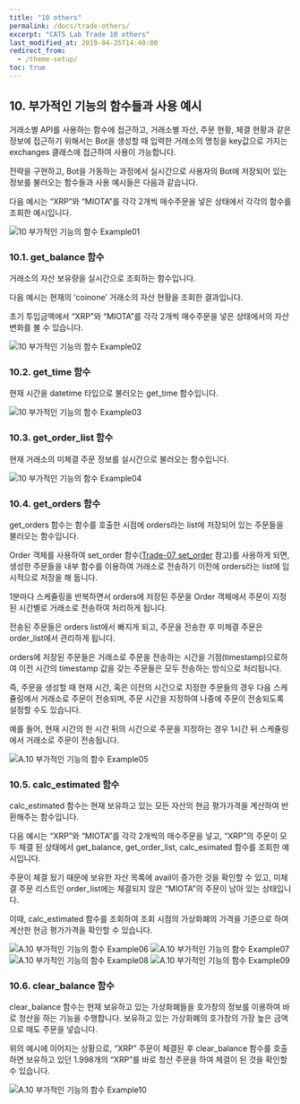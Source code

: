 ```yaml
---
title: "10 others"
permalink: /docs/trade-others/
excerpt: "CATS Lab Trade 10 others"
last_modified_at: 2019-04-25T14:40:00
redirect_from:
  - /theme-setup/
toc: true
---
```


## 10. 부가적인 기능의 함수들과 사용 예시

거래소별 API를 사용하는 함수에 접근하고, 거래소별 자산, 주문 현황, 체결 현황과 같은 정보에 접근하기 위해서는 Bot을 생성할 때 입력한 거래소의 명칭을 key값으로 가지는 exchanges 클래스에 접근하여 사용이 가능합니다. 
 
전략을 구현하고, Bot을 가동하는 과정에서 실시간으로 사용자의 Bot에 저장되어 있는 정보를 불러오는 함수들과 사용 예시들은 다음과 같습니다.

다음 예시는 “XRP”와 “MIOTA”를 각각 2개씩 매수주문을 넣은 상태에서 각각의 함수를 조회한 예시입니다.

![10 부가적인 기능의 함수 Example01](https://user-images.githubusercontent.com/47657715/56653584-e7cd6200-66c8-11e9-9720-51ab28b73441.png)


### 10.1. get_balance 함수  
거래소의 자산 보유량을 실시간으로 조회하는 함수입니다. 

다음 예시는 현재의 ‘coinone’ 거래소의 자산 현황을 조회한 결과입니다. 

초기 투입금액에서 “XRP”와 “MIOTA”를 각각 2개씩 매수주문을 넣은 상태에서의 자산 변화를 볼 수 있습니다.

![10 부가적인 기능의 함수 Example02](https://user-images.githubusercontent.com/47657715/56653585-e7cd6200-66c8-11e9-8724-83e783b0e16f.png)


### 10.2. get_time 함수  
현재 시간을 datetime 타입으로 불러오는 get_time 함수입니다.

![10 부가적인 기능의 함수 Example03](https://user-images.githubusercontent.com/47657715/56653586-e865f880-66c8-11e9-9564-d33627c08d5e.png)


### 10.3. get_order_list 함수  
현재 거래소의 미체결 주문 정보를 실시간으로 불러오는 함수입니다.

![10 부가적인 기능의 함수 Example04](https://user-images.githubusercontent.com/47657715/56653587-e865f880-66c8-11e9-806f-d057a32f51ed.png)


### 10.4. get_orders 함수  
get_orders 함수는 함수를 호출한 시점에 orders라는 list에 저장되어 있는 주문들을 불러오는 함수입니다. 

Order 객체를 사용하여 set_order 함수([Trade-07 set_order](/catslab_docs/docs/trade-set_order/) 참고)를 사용하게 되면, 생성한 주문들을 내부 함수를 이용하여 거래소로 전송하기 이전에 orders라는 list에 임시적으로 저장을 해 둡니다. 

1분마다 스케쥴링을 반복하면서 orders에 저장된 주문을 Order 객체에서 주문이 지정된 시간별로 거래소로 전송하여 처리하게 됩니다. 

전송된 주문들은 orders list에서 빠지게 되고, 주문을 전송한 후 미체결 주문은 order_list에서 관리하게 됩니다.


orders에 저장된 주문들은 거래소로 주문을 전송하는 시간을 기점(timestamp)으로하여 이전 시간의 timestamp 값을 갖는 주문들은 모두 전송하는 방식으로 처리됩니다. 

즉, 주문을 생성할 때 현재 시간, 혹은 이전의 시간으로 지정한 주문들의 경우 다음 스케쥴링에서 거래소로 주문이 전송되며, 주문 시간을 지정하여 나중에 주문이 전송되도록 설정할 수도 있습니다. 


예를 들어, 현재 시간의 한 시간 뒤의 시간으로 주문을 지정하는 경우 1시간 뒤 스케쥴링에서 거래소로 주문이 전송됩니다. 


![A.10 부가적인 기능의 함수 Example05](https://user-images.githubusercontent.com/47657715/56653588-e8fe8f00-66c8-11e9-8d1b-760c9d4b932a.png)


### 10.5. calc_estimated 함수  
calc_estimated 함수는 현재 보유하고 있는 모든 자산의 현금 평가가격을 계산하여 반환해주는 함수입니다.

다음 예시는 “XRP”와 “MIOTA”를 각각 2개씩의 매수주문을 넣고, “XRP”의 주문이 모두 체결 된 상태에서 get_balance, get_order_list, calc_esimated 함수를 조회한 예시입니다. 

주문이 체결 됬기 때문에 보유한 자산 목록에 avail이 증가한 것을 확인할 수 있고, 미체결 주문 리스트인 order_list에는 체결되지 않은 “MIOTA”의 주문이 남아 있는 상태입니다. 

이때, calc_estimated 함수를 조회하여 조회 시점의 가상화폐의 가격을 기준으로 하여 계산한 현금 평가가격을 확인할 수 있습니다. 

![A.10 부가적인 기능의 함수 Example06](https://user-images.githubusercontent.com/47657715/56653590-e8fe8f00-66c8-11e9-9ba9-98c299b9b51f.png)
![A.10 부가적인 기능의 함수 Example07](https://user-images.githubusercontent.com/47657715/56653592-e9972580-66c8-11e9-9574-9211f521603f.png)
![A.10 부가적인 기능의 함수 Example08](https://user-images.githubusercontent.com/47657715/56653593-e9972580-66c8-11e9-981f-0843b4f02ec2.png)
![A.10 부가적인 기능의 함수 Example09](https://user-images.githubusercontent.com/47657715/56653595-ea2fbc00-66c8-11e9-8542-fd64ba97ee43.png)


### 10.6. clear_balance 함수  
clear_balance 함수는 현재 보유하고 있는 가상화폐들을 호가창의 정보를 이용하여 바로 청산을 하는 기능을 수행합니다. 보유하고 있는 가상화폐의 호가창의 가장 높은 금액으로 매도 주문을 넣습니다.

위의 예시에 이어지는 상황으로, “XRP” 주문이 체결된 후 clear_balance 함수를 호출하면 보유하고 있던 1.998개의 “XRP”를 바로 청산 주문을 하여 체결이 된 것을 확인할 수 있습니다.  

![A.10 부가적인 기능의 함수 Example10](https://user-images.githubusercontent.com/47657715/56653597-ea2fbc00-66c8-11e9-9a0c-be46aaf322a4.png)

